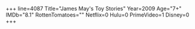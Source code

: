 +++
line=4087
Title="James May's Toy Stories"
Year=2009
Age="7+"
IMDb="8.1"
RottenTomatoes=""
Netflix=0
Hulu=0
PrimeVideo=1
Disney=0
+++

